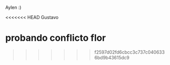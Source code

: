 Aylen :)

<<<<<<< HEAD
Gustavo

probando conflicto flor
=======
>>>>>>> f2597d02fd6cbcc3c737c0406336bd9b43615dc9

